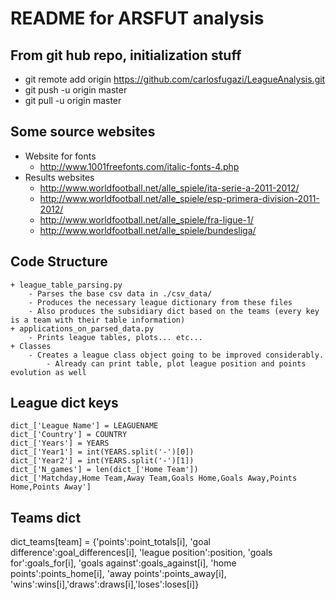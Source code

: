 # README for ARSFUT analysis

## From git hub repo, initialization stuff

+ git remote add origin https://github.com/carlosfugazi/LeagueAnalysis.git
+ git push -u origin master
+ git pull -u origin master

## Some source websites

+ Website for fonts 
	+ http://www.1001freefonts.com/italic-fonts-4.php
+ Results websites
	+ http://www.worldfootball.net/alle_spiele/ita-serie-a-2011-2012/
	+ http://www.worldfootball.net/alle_spiele/esp-primera-division-2011-2012/
	+ http://www.worldfootball.net/alle_spiele/fra-ligue-1/
	+ http://www.worldfootball.net/alle_spiele/bundesliga/

## Code Structure
	+ league_table_parsing.py
		- Parses the base csv data in ./csv_data/
		- Produces the necessary league dictionary from these files
		- Also produces the subsidiary dict based on the teams (every key is a team with their table information)
	+ applications_on_parsed_data.py
		- Prints league tables, plots... etc...
	+ Classes
		- Creates a league class object going to be improved considerably.
			- Already can print table, plot league position and points evolution as well

## League dict keys
 	dict_['League Name'] = LEAGUENAME
 	dict_['Country'] = COUNTRY
 	dict_['Years'] = YEARS
 	dict_['Year1'] = int(YEARS.split('-')[0])
 	dict_['Year2'] = int(YEARS.split('-')[1])
 	dict_['N_games'] = len(dict_['Home Team'])
 	dict_['Matchday,Home Team,Away Team,Goals Home,Goals Away,Points Home,Points Away']

## Teams dict 

 dict_teams[team] = {'points':point_totals[i],
 		'goal difference':goal_differences[i],
 		'league position':position, 'goals for':goals_for[i], 
 		'goals against':goals_against[i], 'home points':points_home[i],
 		'away points':points_away[i],
 		'wins':wins[i],'draws':draws[i],'loses':loses[i]}

